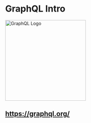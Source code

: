 # GraphQL Intro

<img width="256" alt="GraphQL Logo" src="https://upload.wikimedia.org/wikipedia/commons/thumb/1/17/GraphQL_Logo.svg/256px-GraphQL_Logo.svg.png">

## https://graphql.org/

